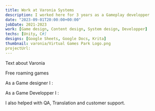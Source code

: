 ```yaml
---
title: Work at Varonia Systems
description: I worked here for 3 years as a Gameplay developper
date: "2023-09-01T20:00:00+00:00"
jobDate: 2021-2023
work: [Game design, Content design, System design, Developper]
techs: [Unity, C#]
designs: [Google Sheets, Google Docs, Krita]
thumbnail: varonia/Virtual Games Park Logo.png
projectUrl: 
---
```





Text about Varonia 

Free roaming games 

As a Game designer I : 




As a Game Developper I :




I also helped with QA, Translation and customer support.
